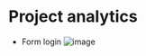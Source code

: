 <h1> Project analytics </h1>

- Form login
![image](https://user-images.githubusercontent.com/70001950/133735475-e7d1c6a2-d5ef-4efa-a60d-01aa90f2201d.png)
